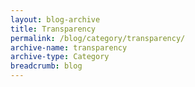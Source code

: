 ```yaml
---
layout: blog-archive
title: Transparency
permalink: /blog/category/transparency/
archive-name: transparency
archive-type: Category
breadcrumb: blog
---
```

